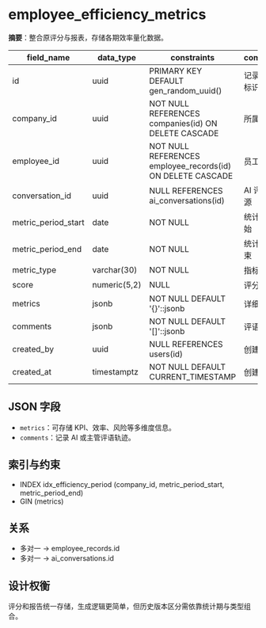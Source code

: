 # employee_efficiency_metrics

**摘要**：整合原评分与报表，存储各期效率量化数据。

| field_name | data_type | constraints | comment |
| --- | --- | --- | --- |
| id | uuid | PRIMARY KEY DEFAULT gen_random_uuid() | 记录唯一标识 |
| company_id | uuid | NOT NULL REFERENCES companies(id) ON DELETE CASCADE | 所属公司 |
| employee_id | uuid | NOT NULL REFERENCES employee_records(id) ON DELETE CASCADE | 员工 |
| conversation_id | uuid | NULL REFERENCES ai_conversations(id) | AI 评估来源 |
| metric_period_start | date | NOT NULL | 统计期开始 |
| metric_period_end | date | NOT NULL | 统计期结束 |
| metric_type | varchar(30) | NOT NULL | 指标类型 |
| score | numeric(5,2) | NULL | 评分 |
| metrics | jsonb | NOT NULL DEFAULT '{}'::jsonb | 详细指标 |
| comments | jsonb | NOT NULL DEFAULT '[]'::jsonb | 评语 |
| created_by | uuid | NULL REFERENCES users(id) | 创建人 |
| created_at | timestamptz | NOT NULL DEFAULT CURRENT_TIMESTAMP | 创建时间 |

## JSON 字段
- `metrics`：可存储 KPI、效率、风险等多维度信息。
- `comments`：记录 AI 或主管评语轨迹。

## 索引与约束
- INDEX idx_efficiency_period (company_id, metric_period_start, metric_period_end)
- GIN (metrics)

## 关系
- 多对一 -> employee_records.id
- 多对一 -> ai_conversations.id

## 设计权衡
评分和报告统一存储，生成逻辑更简单，但历史版本区分需依靠统计期与类型组合。
